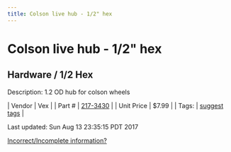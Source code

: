 ```yaml
---
title: Colson live hub - 1/2" hex
---
```


# Colson live hub - 1/2" hex
## Hardware / 1/2 Hex
Description: 	1.2 OD hub for colson wheels 

| Vendor | Vex | 
| Part # | [217-3430](http://www.vexrobotics.com/vexpro/motion/wheels-and-hubs/colsonhubs-g.html) | 
| Unit Price | $7.99 | 
| Tags: | [suggest tags](https://docs.google.com/forms/d/e/1FAIpQLSeWyY8v3RgOty-MyWmh9U0iivNYN_molChYyS-0U-o-kOAv_g/viewform) | 

Last updated: Sun Aug 13 23:35:15 PDT 2017

 [Incorrect/Incomplete information?](https://docs.google.com/forms/d/e/1FAIpQLSeWyY8v3RgOty-MyWmh9U0iivNYN_molChYyS-0U-o-kOAv_g/viewform)